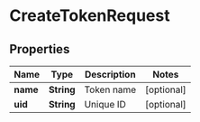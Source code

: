 

# CreateTokenRequest


## Properties

| Name | Type | Description | Notes |
|------------ | ------------- | ------------- | -------------|
|**name** | **String** | Token name |  [optional] |
|**uid** | **String** | Unique ID |  [optional] |



